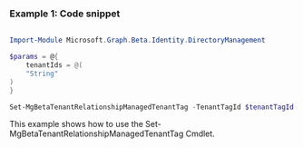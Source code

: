 ### Example 1: Code snippet

```powershell

Import-Module Microsoft.Graph.Beta.Identity.DirectoryManagement

$params = @{
	tenantIds = @(
	"String"
)
}

Set-MgBetaTenantRelationshipManagedTenantTag -TenantTagId $tenantTagId -BodyParameter $params

```
This example shows how to use the Set-MgBetaTenantRelationshipManagedTenantTag Cmdlet.


